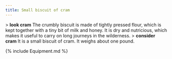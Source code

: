 ```yaml
---
title: Small biscuit of cram
---
```


\> **look cram**
The crumbly biscuit is made of tightly pressed flour, which is kept
together
with a tiny bit of milk and honey. It is dry and nutricious, which makes
it
useful to carry on long journeys in the wilderness.
\> **consider cram**
It is a small biscuit of cram.
It weighs about one pound.

{% include Equipment.md %}